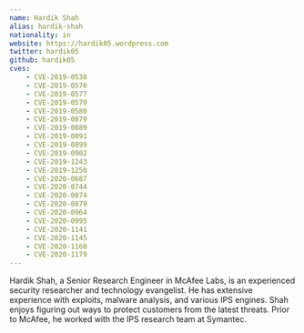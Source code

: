 ```yaml
---
name: Hardik Shah
alias: hardik-shah
nationality: in
website: https://hardik05.wordpress.com
twitter: hardik05
github: hardik05
cves:
    - CVE-2019-0538
    - CVE-2019-0576
    - CVE-2019-0577
    - CVE-2019-0579
    - CVE-2019-0580
    - CVE-2019-0879
    - CVE-2019-0889
    - CVE-2019-0891
    - CVE-2019-0899
    - CVE-2019-0902
    - CVE-2019-1243
    - CVE-2019-1250
    - CVE-2020-0687
    - CVE-2020-0744
    - CVE-2020-0874
    - CVE-2020-0879
    - CVE-2020-0964
    - CVE-2020-0995
    - CVE-2020-1141
    - CVE-2020-1145
    - CVE-2020-1160
    - CVE-2020-1179
---
```

Hardik Shah, a Senior Research Engineer in McAfee Labs, is an experienced security researcher and technology evangelist. He has extensive experience with exploits, malware analysis, and various IPS engines. Shah enjoys figuring out ways to protect customers from the latest threats. Prior to McAfee, he worked with the IPS research team at Symantec.
